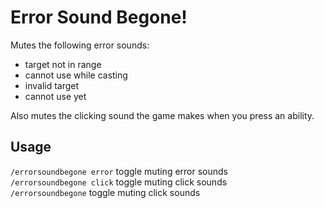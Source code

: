 # Error Sound Begone!

Mutes the following error sounds:
* target not in range
* cannot use while casting
* invalid target
* cannot use yet

Also mutes the clicking sound the game makes when you press an ability.

## Usage

`/errorsoundbegone error` toggle muting error sounds\
`/errorsoundbegone click` toggle muting click sounds\
`/errorsoundbegone` toggle muting click sounds
